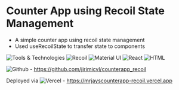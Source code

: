 # Counter App using Recoil State Management
- A simple counter app using recoil state management
- Used useRecoilState to transfer state to components 

![Tools & Technologies](https://img.shields.io/badge/-Tools%20%26%20Technologies-grey?style=flat-square)
![Recoil](https://img.shields.io/badge/-Recoil-lightblue?style=flat-square)
![Material UI](https://img.shields.io/badge/Material--UI-0081CB?style=flat-square&logo=material-ui&logoColor=white)
![React](https://img.shields.io/badge/React-20232A?style=flat-square&logo=react&logoColor=61DAFB)
![HTML](https://img.shields.io/badge/-HTML5-E34F26?style=flat-square&logo=html5&logoColor=white)


![Github](https://img.shields.io/badge/Github-20232A?style=flat-square&logo=github&logoColor=white) - https://github.com/jirimicvl/counterapp_recoil

Deployed via ![Vercel](https://img.shields.io/badge/Vercel-000000?style=flat-square&logo=vercel&logoColor=white) - https://mrjayscounterapp-recoil.vercel.app
<br/>




<!-- ![Vercel](http://mrjayscounterapp-recoil.vercel.app/?app=mrjayscounterapp&style=for-the-badge&logo=false)

![Vercel](http://therealsujitk-vercel-badge.vercel.app/?app=therealsujitk-vercel-badge&style=for-the-badge&logo=false) -->
